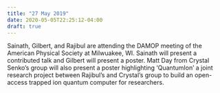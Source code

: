 ```yaml
---
title: "27 May 2019"
date: 2020-05-05T22:25:12-04:00
draft: true
---
```


Sainath, Gilbert, and Rajibul are attending the DAMOP meeting of the American Physical Society at Milwuakee, WI. Sainath will present a contributed talk and Gilbert will present a poster. Matt Day from Crystal Senko’s group will also present a poster highlighting ‘QuantumIon’ a joint research project between Rajibul’s and Crystal’s group to build an open-access trapped ion quantum computer for researchers.
